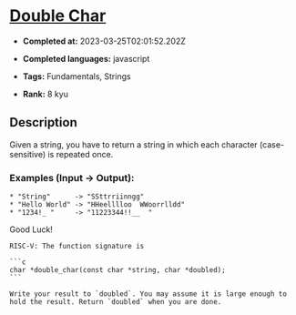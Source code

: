 # [Double Char](https://www.codewars.com/kata/56b1f01c247c01db92000076)

- **Completed at:** 2023-03-25T02:01:52.202Z

- **Completed languages:** javascript

- **Tags:** Fundamentals, Strings

- **Rank:** 8 kyu

## Description

Given a string, you have to return a string in which each character (case-sensitive) is repeated once.

### Examples (Input -> Output):
```
* "String"      -> "SSttrriinngg"
* "Hello World" -> "HHeelllloo  WWoorrlldd"
* "1234!_ "     -> "11223344!!__  "
```
Good Luck!

~~~if:riscv
RISC-V: The function signature is

```c
char *double_char(const char *string, char *doubled);
```

Write your result to `doubled`. You may assume it is large enough to hold the result. Return `doubled` when you are done.
~~~
